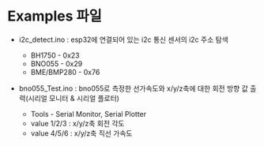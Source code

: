 # Examples 파일
- i2c_detect.ino : esp32에 연결되어 있는 i2c 통신 센서의 i2c 주소 탐색
   - BH1750 - 0x23
   - BNO055 - 0x29
   - BME/BMP280 - 0x76

- bno055_Test.ino : bno055로 측정한 선가속도와 x/y/z축에 대한 회전 방향 값 출력(시리얼 모니터 & 시리얼 플로터)
   - Tools - Serial Monitor, Serial Plotter
   - value 1/2/3 : x/y/z축 회전 각도
   - value 4/5/6 : x/y/z축 직선 가속도
